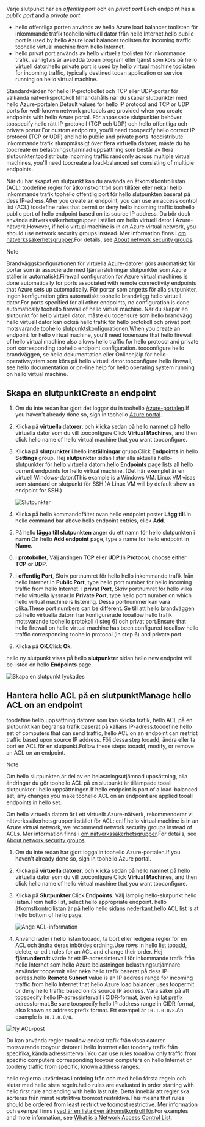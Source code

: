 
<span data-ttu-id="20f71-101">Varje slutpunkt har en *offentlig port* och en *privat port*:</span><span class="sxs-lookup"><span data-stu-id="20f71-101">Each endpoint has a *public port* and a *private port*:</span></span>

* <span data-ttu-id="20f71-102">hello offentliga porten används av hello Azure load balancer toolisten för inkommande trafik toohello virtuell dator från hello Internet.</span><span class="sxs-lookup"><span data-stu-id="20f71-102">hello public port is used by hello Azure load balancer toolisten for incoming traffic toohello virtual machine from hello Internet.</span></span>
* <span data-ttu-id="20f71-103">hello privat port används av hello virtuella toolisten för inkommande trafik, vanligtvis är avsedda tooan program eller tjänst som körs på hello virtuell dator.</span><span class="sxs-lookup"><span data-stu-id="20f71-103">hello private port is used by hello virtual machine toolisten for incoming traffic, typically destined tooan application or service running on hello virtual machine.</span></span>

<span data-ttu-id="20f71-104">Standardvärden för hello IP-protokollet och TCP eller UDP-portar för välkända nätverksprotokoll tillhandahålls när du skapar slutpunkter med hello Azure-portalen.</span><span class="sxs-lookup"><span data-stu-id="20f71-104">Default values for hello IP protocol and TCP or UDP ports for well-known network protocols are provided when you create endpoints with hello Azure portal.</span></span> <span data-ttu-id="20f71-105">För anpassade slutpunkter behöver toospecify hello rätt IP-protokoll (TCP och UDP) och hello offentliga och privata portar.</span><span class="sxs-lookup"><span data-stu-id="20f71-105">For custom endpoints, you'll need toospecify hello correct IP protocol (TCP or UDP) and hello public and private ports.</span></span> <span data-ttu-id="20f71-106">toodistribute inkommande trafik slumpmässigt över flera virtuella datorer, måste du ha toocreate en belastningsutjämnad uppsättning som består av flera slutpunkter.</span><span class="sxs-lookup"><span data-stu-id="20f71-106">toodistribute incoming traffic randomly across multiple virtual machines, you'll need toocreate a load-balanced set consisting of multiple endpoints.</span></span>

<span data-ttu-id="20f71-107">När du har skapat en slutpunkt kan du använda en åtkomstkontrollistan (ACL) toodefine regler för åtkomstkontroll som tillåter eller nekar hello inkommande trafik toohello offentlig port för hello slutpunkten baserat på dess IP-adress.</span><span class="sxs-lookup"><span data-stu-id="20f71-107">After you create an endpoint, you can use an access control list (ACL) toodefine rules that permit or deny hello incoming traffic toohello public port of hello endpoint based on its source IP address.</span></span> <span data-ttu-id="20f71-108">Du bör dock använda nätverkssäkerhetsgrupper i stället om hello virtuell dator i Azure-nätverk.</span><span class="sxs-lookup"><span data-stu-id="20f71-108">However, if hello virtual machine is in an Azure virtual network, you should use network security groups instead.</span></span> <span data-ttu-id="20f71-109">Mer information finns i [om nätverkssäkerhetsgrupper](../articles/virtual-network/virtual-networks-nsg.md).</span><span class="sxs-lookup"><span data-stu-id="20f71-109">For details, see [About network security groups](../articles/virtual-network/virtual-networks-nsg.md).</span></span>

> [!NOTE]
> <span data-ttu-id="20f71-110">Brandväggskonfigurationen för virtuella Azure-datorer görs automatiskt för portar som är associerade med fjärranslutningar slutpunkter som Azure ställer in automatiskt.</span><span class="sxs-lookup"><span data-stu-id="20f71-110">Firewall configuration for Azure virtual machines is done automatically for ports associated with remote connectivity endpoints that Azure sets up automatically.</span></span> <span data-ttu-id="20f71-111">För portar som angetts för alla slutpunkter, ingen konfiguration görs automatiskt toohello brandvägg hello virtuell dator.</span><span class="sxs-lookup"><span data-stu-id="20f71-111">For ports specified for all other endpoints, no configuration is done automatically toohello firewall of hello virtual machine.</span></span> <span data-ttu-id="20f71-112">När du skapar en slutpunkt för hello virtuell dator, måste du tooensure som hello brandvägg hello virtuell dator kan också hello trafik för hello protokoll och privat port motsvarande toohello slutpunktskonfigurationen.</span><span class="sxs-lookup"><span data-stu-id="20f71-112">When you create an endpoint for hello virtual machine, you'll need tooensure that hello firewall of hello virtual machine also allows hello traffic for hello protocol and private port corresponding toohello endpoint configuration.</span></span> <span data-ttu-id="20f71-113">tooconfigure hello brandväggen, se hello dokumentation eller Onlinehjälp för hello-operativsystem som körs på hello virtuell dator.</span><span class="sxs-lookup"><span data-stu-id="20f71-113">tooconfigure hello firewall, see hello documentation or on-line help for hello operating system running on hello virtual machine.</span></span>
>
>

## <a name="create-an-endpoint"></a><span data-ttu-id="20f71-114">Skapa en slutpunkt</span><span class="sxs-lookup"><span data-stu-id="20f71-114">Create an endpoint</span></span>
1. <span data-ttu-id="20f71-115">Om du inte redan har gjort det loggar du in toohello [Azure-portalen](https://portal.azure.com).</span><span class="sxs-lookup"><span data-stu-id="20f71-115">If you haven't already done so, sign in toohello [Azure portal](https://portal.azure.com).</span></span>
2. <span data-ttu-id="20f71-116">Klicka på **virtuella datorer**, och klicka sedan på hello namnet på hello virtuella dator som du vill tooconfigure.</span><span class="sxs-lookup"><span data-stu-id="20f71-116">Click **Virtual Machines**, and then click hello name of hello virtual machine that you want tooconfigure.</span></span>
3. <span data-ttu-id="20f71-117">Klicka på **slutpunkter** i hello **inställningar** grupp.</span><span class="sxs-lookup"><span data-stu-id="20f71-117">Click **Endpoints** in hello **Settings** group.</span></span> <span data-ttu-id="20f71-118">Hej **slutpunkter** sidan listar alla aktuella hello-slutpunkter för hello virtuella datorn.</span><span class="sxs-lookup"><span data-stu-id="20f71-118">hello **Endpoints** page lists all hello current endpoints for hello virtual machine.</span></span> <span data-ttu-id="20f71-119">(Det här exemplet är en virtuell Windows-dator.</span><span class="sxs-lookup"><span data-stu-id="20f71-119">(This example is a Windows VM.</span></span> <span data-ttu-id="20f71-120">Linux VM visas som standard en slutpunkt för SSH.)</span><span class="sxs-lookup"><span data-stu-id="20f71-120">A Linux VM will by default show an endpoint for SSH.)</span></span>

   <!-- ![Endpoints](./media/virtual-machines-common-classic-setup-endpoints/endpointswindows.png) -->
   ![Slutpunkter](./media/virtual-machines-common-classic-setup-endpoints/endpointsblade.png)

4. <span data-ttu-id="20f71-122">Klicka på hello kommandofältet ovan hello endpoint poster **Lägg till**.</span><span class="sxs-lookup"><span data-stu-id="20f71-122">In hello command bar above hello endpoint entries, click **Add**.</span></span>
5. <span data-ttu-id="20f71-123">På hello **lägga till slutpunkten** anger du ett namn för hello slutpunkten i **namn**.</span><span class="sxs-lookup"><span data-stu-id="20f71-123">On hello **Add endpoint** page, type a name for hello endpoint in **Name**.</span></span>
6. <span data-ttu-id="20f71-124">I **protokollet**, Välj antingen **TCP** eller **UDP**.</span><span class="sxs-lookup"><span data-stu-id="20f71-124">In **Protocol**, choose either **TCP** or **UDP**.</span></span>
7. <span data-ttu-id="20f71-125">I **offentlig Port**, Skriv portnumret för hello hello inkommande trafik från hello Internet.</span><span class="sxs-lookup"><span data-stu-id="20f71-125">In **Public Port**, type hello port number for hello incoming traffic from hello Internet.</span></span> <span data-ttu-id="20f71-126">I **privat Port**, Skriv portnumret för hello vilka hello virtuella lyssnar.</span><span class="sxs-lookup"><span data-stu-id="20f71-126">In **Private Port**, type hello port number on which hello virtual machine is listening.</span></span> <span data-ttu-id="20f71-127">Dessa portnummer kan vara olika.</span><span class="sxs-lookup"><span data-stu-id="20f71-127">These port numbers can be different.</span></span> <span data-ttu-id="20f71-128">Se till att hello brandväggen på hello virtuella datorn har konfigurerade tooallow hello trafik motsvarande toohello protokoll (i steg 6) och privat port.</span><span class="sxs-lookup"><span data-stu-id="20f71-128">Ensure that hello firewall on hello virtual machine has been configured tooallow hello traffic corresponding toohello protocol (in step 6) and private port.</span></span>
10. <span data-ttu-id="20f71-129">Klicka på **OK**.</span><span class="sxs-lookup"><span data-stu-id="20f71-129">Click **Ok**.</span></span>

<span data-ttu-id="20f71-130">hello ny slutpunkt visas på hello **slutpunkter** sidan.</span><span class="sxs-lookup"><span data-stu-id="20f71-130">hello new endpoint will be listed on hello **Endpoints** page.</span></span>

![Skapa en slutpunkt lyckades](./media/virtual-machines-common-classic-setup-endpoints/endpointcreated.png)

## <a name="manage-hello-acl-on-an-endpoint"></a><span data-ttu-id="20f71-132">Hantera hello ACL på en slutpunkt</span><span class="sxs-lookup"><span data-stu-id="20f71-132">Manage hello ACL on an endpoint</span></span>
<span data-ttu-id="20f71-133">toodefine hello uppsättning datorer som kan skicka trafik, hello ACL på en slutpunkt kan begränsa trafik baserat på källans IP-adress.</span><span class="sxs-lookup"><span data-stu-id="20f71-133">toodefine hello set of computers that can send traffic, hello ACL on an endpoint can restrict traffic based upon source IP address.</span></span> <span data-ttu-id="20f71-134">Följ dessa steg tooadd, ändra eller ta bort en ACL för en slutpunkt.</span><span class="sxs-lookup"><span data-stu-id="20f71-134">Follow these steps tooadd, modify, or remove an ACL on an endpoint.</span></span>

> [!NOTE]
> <span data-ttu-id="20f71-135">Om hello slutpunkten är del av en belastningsutjämnad uppsättning, alla ändringar du gör toohello ACL på en slutpunkt är tillämpade tooall slutpunkter i hello uppsättningen.</span><span class="sxs-lookup"><span data-stu-id="20f71-135">If hello endpoint is part of a load-balanced set, any changes you make toohello ACL on an endpoint are applied tooall endpoints in hello set.</span></span>
>
>

<span data-ttu-id="20f71-136">Om hello virtuella datorn är i ett virtuellt Azure-nätverk, rekommenderar vi nätverkssäkerhetsgrupper i stället för ACL: er.</span><span class="sxs-lookup"><span data-stu-id="20f71-136">If hello virtual machine is in an Azure virtual network, we recommend network security groups instead of ACLs.</span></span> <span data-ttu-id="20f71-137">Mer information finns i [om nätverkssäkerhetsgrupper](../articles/virtual-network/virtual-networks-nsg.md).</span><span class="sxs-lookup"><span data-stu-id="20f71-137">For details, see [About network security groups](../articles/virtual-network/virtual-networks-nsg.md).</span></span>

1. <span data-ttu-id="20f71-138">Om du inte redan har gjort logga in toohello Azure-portalen.</span><span class="sxs-lookup"><span data-stu-id="20f71-138">If you haven't already done so, sign in toohello Azure portal.</span></span>
2. <span data-ttu-id="20f71-139">Klicka på **virtuella datorer**, och klicka sedan på hello namnet på hello virtuella dator som du vill tooconfigure.</span><span class="sxs-lookup"><span data-stu-id="20f71-139">Click **Virtual Machines**, and then click hello name of hello virtual machine that you want tooconfigure.</span></span>
3. <span data-ttu-id="20f71-140">Klicka på **Slutpunkter**.</span><span class="sxs-lookup"><span data-stu-id="20f71-140">Click **Endpoints**.</span></span> <span data-ttu-id="20f71-141">Välj lämplig hello-slutpunkt hello listan.</span><span class="sxs-lookup"><span data-stu-id="20f71-141">From hello list, select hello appropriate endpoint.</span></span> <span data-ttu-id="20f71-142">hello åtkomstkontrollistan är på hello hello sidans nederkant.</span><span class="sxs-lookup"><span data-stu-id="20f71-142">hello ACL list is at hello bottom of hello page.</span></span>

   ![Ange ACL-information](./media/virtual-machines-common-classic-setup-endpoints/aclpreentry.png)

4. <span data-ttu-id="20f71-144">Använd rader i hello listan tooadd, ta bort eller redigera regler för en ACL och ändra deras inbördes ordning.</span><span class="sxs-lookup"><span data-stu-id="20f71-144">Use rows in hello list tooadd, delete, or edit rules for an ACL and change their order.</span></span> <span data-ttu-id="20f71-145">Hej **fjärrundernät** värde är ett IP-adressintervall för inkommande trafik från hello Internet som hello Azure belastningen belastningsutjämnare använder toopermit eller neka hello trafik baserat på dess IP-adress.</span><span class="sxs-lookup"><span data-stu-id="20f71-145">hello **Remote Subnet** value is an IP address range for incoming traffic from hello Internet that hello Azure load balancer uses toopermit or deny hello traffic based on its source IP address.</span></span> <span data-ttu-id="20f71-146">Vara säker på att toospecify hello IP-adressintervall i CIDR-format, även kallat prefix adressformat.</span><span class="sxs-lookup"><span data-stu-id="20f71-146">Be sure toospecify hello IP address range in CIDR format, also known as address prefix format.</span></span> <span data-ttu-id="20f71-147">Ett exempel är `10.1.0.0/8`.</span><span class="sxs-lookup"><span data-stu-id="20f71-147">An example is `10.1.0.0/8`.</span></span>

 ![Ny ACL-post](./media/virtual-machines-common-classic-setup-endpoints/newaclentry.png)


<span data-ttu-id="20f71-149">Du kan använda regler tooallow endast trafik från vissa datorer motsvarande tooyour datorer i hello Internet eller toodeny trafik från specifika, kända adressintervall.</span><span class="sxs-lookup"><span data-stu-id="20f71-149">You can use rules tooallow only traffic from specific computers corresponding tooyour computers on hello Internet or toodeny traffic from specific, known address ranges.</span></span>

<span data-ttu-id="20f71-150">hello reglerna utvärderas i ordning från och med hello första regeln och slutar med hello sista regeln.</span><span class="sxs-lookup"><span data-stu-id="20f71-150">hello rules are evaluated in order starting with hello first rule and ending with hello last rule.</span></span> <span data-ttu-id="20f71-151">Detta innebär att regler ska sorteras från minst restriktiva toomost restriktiva.</span><span class="sxs-lookup"><span data-stu-id="20f71-151">This means that rules should be ordered from least restrictive toomost restrictive.</span></span> <span data-ttu-id="20f71-152">Mer information och exempel finns i [vad är en lista över åtkomstkontroll för](../articles/virtual-network/virtual-networks-acl.md).</span><span class="sxs-lookup"><span data-stu-id="20f71-152">For examples and more information, see [What is a Network Access Control List](../articles/virtual-network/virtual-networks-acl.md).</span></span>
